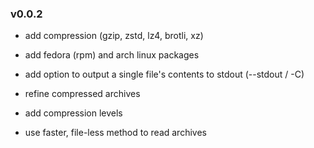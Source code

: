 
### v0.0.2

 * add compression (gzip, zstd, lz4, brotli, xz)

 * add fedora (rpm) and arch linux packages

 * add option to output a single file's contents to stdout
   (--stdout / -C)

 * refine compressed archives

 * add compression levels

 * use faster, file-less method to read archives
